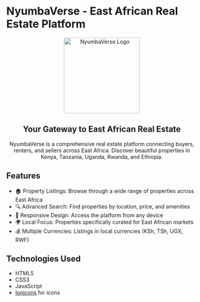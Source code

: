 # NyumbaVerse - East African Real Estate Platform

<div align="center">
  <img src="./assets/images/logo.png" alt="NyumbaVerse Logo" width="200"/>
  
  <h2>Your Gateway to East African Real Estate</h2>
  
  NyumbaVerse is a comprehensive real estate platform connecting buyers, renters, and sellers across East Africa. 
  Discover beautiful properties in Kenya, Tanzania, Uganda, Rwanda, and Ethiopia.
</div>

## Features

- 🏠 Property Listings: Browse through a wide range of properties across East Africa
- 🔍 Advanced Search: Find properties by location, price, and amenities
- 📱 Responsive Design: Access the platform from any device
- 🌍 Local Focus: Properties specifically curated for East African markets
- 💰 Multiple Currencies: Listings in local currencies (KSh, TSh, UGX, RWF)

## Technologies Used

- HTML5
- CSS3
- JavaScript
- [Ionicons](https://ionic.io/ionicons) for icons

